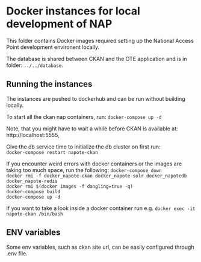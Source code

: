 # Docker instances for local development of NAP

This folder contains Docker images required setting up the National Access Point
development environent locally.

The database is shared between CKAN and the OTE application and is in folder: `../../database`.

## Running the instances

The instances are pushed to dockerhub and can be run without building locally.

To start all the ckan nap containers, run:
`docker-compose up -d`

Note, that you might have to wait a while before CKAN is available at: http://localhost:5555,

Give the db service time to initialize the db cluster on first run:  
`docker-compose restart napote-ckan`

If you encounter weird errors with docker containers or the images are taking too much space, run the following:
`docker-compose down`  
`docker rmi -f docker_napote-ckan docker_napote-solr docker_napotedb docker_napote-redis`  
`docker rmi $(docker images -f dangling=true -q)`  
`docker-compose build`  
`docker-compose up -d`  

If you want to take a look inside a docker container run e.g.
`docker exec -it napote-ckan /bin/bash`

## ENV variables

Some env variables, such as ckan site url, can be easily configured through .env file.